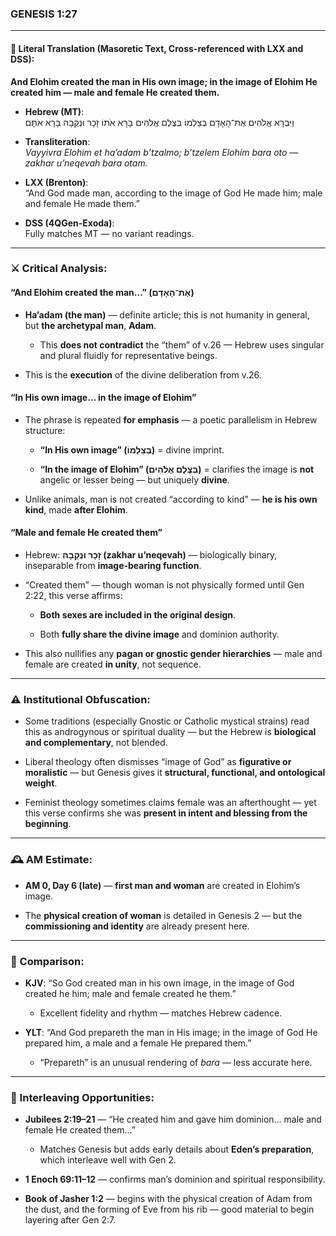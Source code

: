 ### **GENESIS 1:27**

---

#### 📜 Literal Translation (Masoretic Text, Cross-referenced with LXX and DSS):

**And Elohim created the man in His own image; in the image of Elohim He created him — male and female He created them.**

- **Hebrew (MT)**:  
    וַיִּבְרָא אֱלֹהִים אֶת־הָאָדָם בְּצַלְמוֹ בְּצֶלֶם אֱלֹהִים בָּרָא אֹתוֹ זָכָר וּנְקֵבָה בָּרָא אֹתָם
    
- **Transliteration**:  
    _Vayyivra Elohim et ha’adam b’tzalmo; b’tzelem Elohim bara oto — zakhar u’neqevah bara otam._
    
- **LXX (Brenton)**:  
    “And God made man, according to the image of God He made him; male and female He made them.”
    
- **DSS (4QGen-Exoda)**:  
    Fully matches MT — no variant readings.
    

---

### ⚔️ Critical Analysis:

#### **“And Elohim created the man…” (אֶת־הָאָדָם)**

- **Ha’adam (the man)** — definite article; this is not humanity in general, but **the archetypal man**, **Adam**.
    
    - This **does not contradict** the “them” of v.26 — Hebrew uses singular and plural fluidly for representative beings.
        
- This is the **execution** of the divine deliberation from v.26.
    

#### **“In His own image… in the image of Elohim”**

- The phrase is repeated **for emphasis** — a poetic parallelism in Hebrew structure:
    
    - **“In His own image” (בְּצַלְמוֹ)** = divine imprint.
        
    - **“In the image of Elohim” (בְּצֶלֶם אֱלֹהִים)** = clarifies the image is **not** angelic or lesser being — but uniquely **divine**.
        
- Unlike animals, man is not created “according to kind” — **he is his own kind**, made **after Elohim**.
    

#### **“Male and female He created them”**

- Hebrew: **זָכָר וּנְקֵבָה (zakhar u’neqevah)** — biologically binary, inseparable from **image-bearing function**.
    
- “Created them” — though woman is not physically formed until Gen 2:22, this verse affirms:
    
    - **Both sexes are included in the original design**.
        
    - Both **fully share the divine image** and dominion authority.
        
- This also nullifies any **pagan or gnostic gender hierarchies** — male and female are created **in unity**, not sequence.
    

---

### ⚠️ Institutional Obfuscation:

- Some traditions (especially Gnostic or Catholic mystical strains) read this as androgynous or spiritual duality — but the Hebrew is **biological and complementary**, not blended.
    
- Liberal theology often dismisses “image of God” as **figurative or moralistic** — but Genesis gives it **structural, functional, and ontological weight**.
    
- Feminist theology sometimes claims female was an afterthought — yet this verse confirms she was **present in intent and blessing from the beginning**.
    

---

### 🕰️ AM Estimate:

- **AM 0, Day 6 (late)** — **first man and woman** are created in Elohim’s image.
    
- The **physical creation of woman** is detailed in Genesis 2 — but the **commissioning and identity** are already present here.
    

---

### 📖 Comparison:

- **KJV**: “So God created man in his own image, in the image of God created he him; male and female created he them.”
    
    - Excellent fidelity and rhythm — matches Hebrew cadence.
        
- **YLT**: “And God prepareth the man in His image; in the image of God He prepared him, a male and a female He prepared them.”
    
    - “Prepareth” is an unusual rendering of _bara_ — less accurate here.
        

---

### 🔗 Interleaving Opportunities:

- **Jubilees 2:19–21** — “He created him and gave him dominion… male and female He created them…”
    
    - Matches Genesis but adds early details about **Eden’s preparation**, which interleave well with Gen 2.
        
- **1 Enoch 69:11–12** — confirms man’s dominion and spiritual responsibility.
    
- **Book of Jasher 1:2** — begins with the physical creation of Adam from the dust, and the forming of Eve from his rib — good material to begin layering after Gen 2:7.